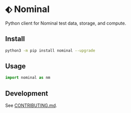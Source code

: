 # ⬖ Nominal

Python client for Nominal test data, storage, and compute.

## Install

```sh
python3 -m pip install nominal --upgrade
```

## Usage

```py
import nominal as nm
```

## Development

See [CONTRIBUTING.md](CONTRIBUTING.md).
